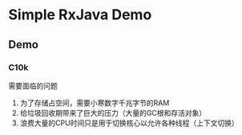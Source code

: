 # Simple RxJava Demo

## Demo
### C10k

需要面临的问题
1. 为了存储占空间，需要小寒数字千兆字节的RAM
2. 给垃圾回收期带来了巨大的压力（大量的GC根和存活对象）
3. 浪费大量的CPU时间只是用于切换核心以允许各种线程（上下文切换）